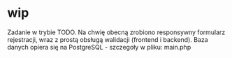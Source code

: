 # wip
Zadanie w trybie TODO.
Na chwię obecną zrobiono responsywny formularz rejestracji, wraz z prostą obsługą walidacji (frontend i backend).
Baza danych opiera się na PostgreSQL - szczegoły w pliku: main.php
